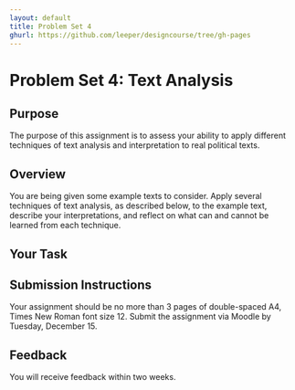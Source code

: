 ```yaml
---
layout: default
title: Problem Set 4
ghurl: https://github.com/leeper/designcourse/tree/gh-pages
---
```


# Problem Set 4: Text Analysis #

## Purpose ##

The purpose of this assignment is to assess your ability to apply different techniques of text analysis and interpretation to real political texts.

## Overview ##

You are being given some example texts to consider. Apply several techniques of text analysis, as described below, to the example text, describe your interpretations, and reflect on what can and cannot be learned from each technique.

## Your Task ##




## Submission Instructions ##

Your assignment should be no more than 3 pages of double-spaced A4, Times New Roman font size 12. Submit the assignment via Moodle by Tuesday, December 15.

## Feedback ##

You will receive feedback within two weeks.

